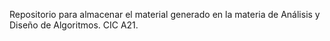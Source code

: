 Repositorio para almacenar el material generado en la materia de Análisis y Diseño de Algoritmos. CIC A21.